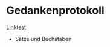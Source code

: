 # Gedankenprotokoll
[Linktest](Beschwerde%20und%20Entschädigung:%20Operation,%20Katze,%20EKH,%20Schmusi,%2018.07.2020.eml#L69-L70)
* Sätze und Buchstaben
